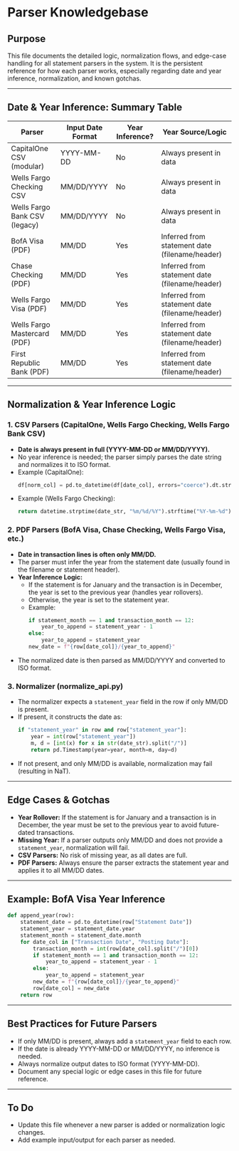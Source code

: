 # Parser Knowledgebase

## Purpose
This file documents the detailed logic, normalization flows, and edge-case handling for all statement parsers in the system. It is the persistent reference for how each parser works, especially regarding date and year inference, normalization, and known gotchas.

---

## Date & Year Inference: Summary Table

| Parser                        | Input Date Format      | Year Inference? | Year Source/Logic                        |
|-------------------------------|-----------------------|-----------------|------------------------------------------|
| CapitalOne CSV (modular)      | YYYY-MM-DD            | No              | Always present in data                   |
| Wells Fargo Checking CSV      | MM/DD/YYYY            | No              | Always present in data                   |
| Wells Fargo Bank CSV (legacy) | MM/DD/YYYY            | No              | Always present in data                   |
| BofA Visa (PDF)               | MM/DD                 | Yes             | Inferred from statement date (filename/header) |
| Chase Checking (PDF)          | MM/DD                 | Yes             | Inferred from statement date (filename/header) |
| Wells Fargo Visa (PDF)        | MM/DD                 | Yes             | Inferred from statement date (filename/header) |
| Wells Fargo Mastercard (PDF)  | MM/DD                 | Yes             | Inferred from statement date (filename/header) |
| First Republic Bank (PDF)     | MM/DD                 | Yes             | Inferred from statement date (filename/header) |

---

## Normalization & Year Inference Logic

### 1. CSV Parsers (CapitalOne, Wells Fargo Checking, Wells Fargo Bank CSV)
- **Date is always present in full (YYYY-MM-DD or MM/DD/YYYY).**
- No year inference is needed; the parser simply parses the date string and normalizes it to ISO format.
- Example (CapitalOne):
  ```python
  df[norm_col] = pd.to_datetime(df[date_col], errors="coerce").dt.strftime("%Y-%m-%d")
  ```
- Example (Wells Fargo Checking):
  ```python
  return datetime.strptime(date_str, "%m/%d/%Y").strftime("%Y-%m-%d")
  ```

### 2. PDF Parsers (BofA Visa, Chase Checking, Wells Fargo Visa, etc.)
- **Date in transaction lines is often only MM/DD.**
- The parser must infer the year from the statement date (usually found in the filename or statement header).
- **Year Inference Logic:**
  - If the statement is for January and the transaction is in December, the year is set to the previous year (handles year rollovers).
  - Otherwise, the year is set to the statement year.
  - Example:
    ```python
    if statement_month == 1 and transaction_month == 12:
        year_to_append = statement_year - 1
    else:
        year_to_append = statement_year
    new_date = f"{row[date_col]}/{year_to_append}"
    ```
- The normalized date is then parsed as MM/DD/YYYY and converted to ISO format.

### 3. Normalizer (normalize_api.py)
- The normalizer expects a `statement_year` field in the row if only MM/DD is present.
- If present, it constructs the date as:
  ```python
  if "statement_year" in row and row["statement_year"]:
      year = int(row["statement_year"])
      m, d = [int(x) for x in str(date_str).split("/")]
      return pd.Timestamp(year=year, month=m, day=d)
  ```
- If not present, and only MM/DD is available, normalization may fail (resulting in NaT).

---

## Edge Cases & Gotchas
- **Year Rollover:** If the statement is for January and a transaction is in December, the year must be set to the previous year to avoid future-dated transactions.
- **Missing Year:** If a parser outputs only MM/DD and does not provide a `statement_year`, normalization will fail.
- **CSV Parsers:** No risk of missing year, as all dates are full.
- **PDF Parsers:** Always ensure the parser extracts the statement year and applies it to all MM/DD dates.

---

## Example: BofA Visa Year Inference
```python
def append_year(row):
    statement_date = pd.to_datetime(row["Statement Date"])
    statement_year = statement_date.year
    statement_month = statement_date.month
    for date_col in ["Transaction Date", "Posting Date"]:
        transaction_month = int(row[date_col].split("/")[0])
        if statement_month == 1 and transaction_month == 12:
            year_to_append = statement_year - 1
        else:
            year_to_append = statement_year
        new_date = f"{row[date_col]}/{year_to_append}"
        row[date_col] = new_date
    return row
```

---

## Best Practices for Future Parsers
- If only MM/DD is present, always add a `statement_year` field to each row.
- If the date is already YYYY-MM-DD or MM/DD/YYYY, no inference is needed.
- Always normalize output dates to ISO format (YYYY-MM-DD).
- Document any special logic or edge cases in this file for future reference.

---

## To Do
- Update this file whenever a new parser is added or normalization logic changes.
- Add example input/output for each parser as needed. 